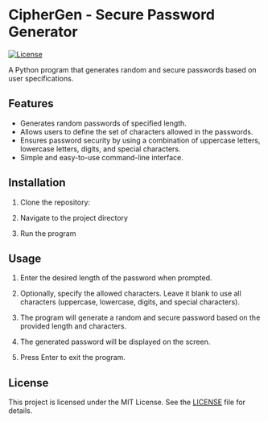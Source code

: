 # CipherGen - Secure Password Generator

[![License](https://img.shields.io/badge/license-MIT-blue.svg)](https://opensource.org/licenses/MIT)

A Python program that generates random and secure passwords based on user specifications.

## Features

- Generates random passwords of specified length.
- Allows users to define the set of characters allowed in the passwords.
- Ensures password security by using a combination of uppercase letters, lowercase letters, digits, and special characters.
- Simple and easy-to-use command-line interface.

## Installation

1. Clone the repository:


2. Navigate to the project directory


3. Run the program


## Usage

1. Enter the desired length of the password when prompted.

2. Optionally, specify the allowed characters. Leave it blank to use all characters (uppercase, lowercase, digits, and special characters).

3. The program will generate a random and secure password based on the provided length and characters.

4. The generated password will be displayed on the screen.

5. Press Enter to exit the program.

## License

This project is licensed under the MIT License. See the [LICENSE](LICENSE) file for details.

